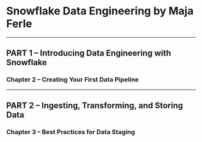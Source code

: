# Snowflake Data Engineering by Maja Ferle

---

## PART 1 – Introducing Data Engineering with Snowflake

### Chapter 2 – Creating Your First Data Pipeline

---

## PART 2 – Ingesting, Transforming, and Storing Data

### Chapter 3 – Best Practices for Data Staging